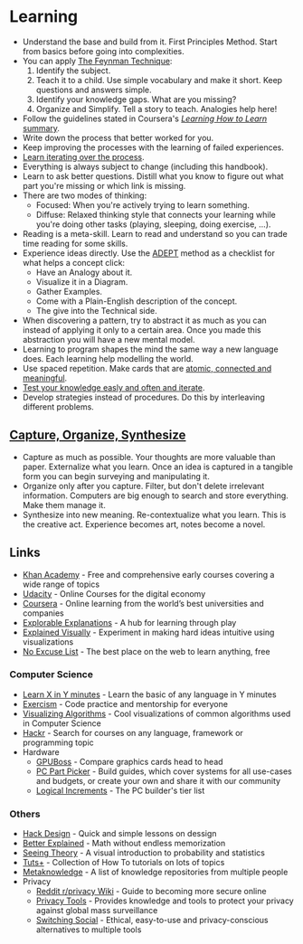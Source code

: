 # Learning

* Understand the base and build from it. First Principles Method. Start from basics before going into complexities.
* You can apply [The Feynman Technique](https://www.farnamstreetblog.com/2012/04/learn-anything-faster-with-the-feynman-technique/):
  1. Identify the subject.
  2. Teach it to a child. Use simple vocabulary and make it short. Keep questions and answers simple.
  3. Identify your knowledge gaps. What are you missing?
  4. Organize and Simplify. Tell a story to teach. Analogies help here!
* Follow the guidelines stated in Coursera's [_Learning How to Learn_ summary](https://www.reddit.com/r/GetMotivated/comments/5950tm/text_i_just_finished_the_online_coursera_course/).
* Write down the process that better worked for you.
* Keep improving the processes with the learning of failed experiences.
* [Learn iterating over the process](https://twitter.com/naval/status/1052856864965152769).
* Everything is always subject to change \(including this handbook\).
* Learn to ask better questions. Distill what you know to figure out what part you're missing or which link is missing.
* There are two modes of thinking:
  * Focused: When you're actively trying to learn something.
  * Diffuse: Relaxed thinking style that connects your learning while you're doing other tasks \(playing, sleeping, doing exercise, ...\).
* Reading is a meta-skill. Learn to read and understand so you can trade time reading for some skills.
* Experience ideas directly. Use the [ADEPT](https://betterexplained.com/articles/adept-method/) method as a checklist for what helps a concept click:
  * Have an Analogy about it.
  * Visualize it in a Diagram.
  * Gather Examples.
  * Come with a Plain-English description of the concept.
  * The give into the Technical side.
* When discovering a pattern, try to abstract it as much as you can instead of applying it only to a certain area. Once you made this abstraction you will have a new mental model.
* Learning to program shapes the mind the same way a new language does. Each learning help modelling the world.
* Use spaced repetition. Make cards that are [atomic, connected and meaningful](https://ncase.me/remember/).
* [Test your knowledge easly and often and iterate](https://youtu.be/Y_B6VADhY84?list=WL).
* Develop strategies instead of procedures. Do this by interleaving different problems.

## [Capture, Organize, Synthesize](http://gordonbrander.com/pattern/capture-organize-synthesize/)

* Capture as much as possible. Your thoughts are more valuable than paper. Externalize what you learn. Once an idea is captured in a tangible form you can begin surveying and manipulating it.
* Organize only after you capture. Filter, but don't delete irrelevant information. Computers are big enough to search and store everything. Make them manage it.
* Synthesize into new meaning. Re-contextualize what you learn. This is the creative act. Experience becomes art, notes become a novel.

## Links

* [Khan Academy](https://khanacademy.org/) - Free and comprehensive early courses covering a wide range of topics
* [Udacity](https://www.udacity.com/) - Online Courses for the digital economy
* [Coursera](https://www.coursera.org/) - Online learning from the world’s best universities and companies
* [Explorable Explanations](https://explorabl.es/) - A hub for learning through play
* [Explained Visually](http://setosa.io/ev/) -  Experiment in making hard ideas intuitive using visualizations
* [No Excuse List](http://noexcuselist.com/) - The best place on the web to learn anything, free

### Computer Science

* [Learn X in Y minutes](http://learnxinyminutes.com/) - Learn the basic of any language in Y minutes
* [Exercism](http://exercism.io/) - Code practice and mentorship for everyone
* [Visualizing Algorithms](http://bost.ocks.org/mike/algorithms/) - Cool visualizations of common algorithms used in Computer Science
* [Hackr](http://hackr.io/) - Search for courses on any language, framework or programming topic
* Hardware
  * [GPUBoss](http://gpuboss.com/) - Compare graphics cards head to head
  * [PC Part Picker](https://pcpartpicker.com/) - Build guides, which cover systems for all use-cases and budgets, or create your own and share it with our community
  * [Logical Increments](http://www.logicalincrements.com/) - The PC builder's tier list

### Others

* [Hack Design](https://hackdesign.org/lessons) - Quick and simple lessons on dessign
* [Better Explained](http://betterexplained.com/) - Math without endless memorization
* [Seeing Theory](https://seeing-theory.brown.edu) - A visual introduction to probability and statistics
* [Tuts+](https://tutsplus.com/) - Collection of How To tutorials on lots of topics
* [Metaknowledge](https://github.com/RichardLitt/meta-knowledge) - A list of knowledge repositories from multiple people
* Privacy
  * [Reddit r/privacy  Wiki](https://www.reddit.com/r/privacy/wiki/index) - Guide to becoming more secure online
  * [Privacy Tools](https://www.privacytools.io/) - Provides knowledge and tools to protect your privacy against global mass surveillance
  * [Switching Social](https://switching.social/) - Ethical, easy-to-use and privacy-conscious alternatives to multiple tools
